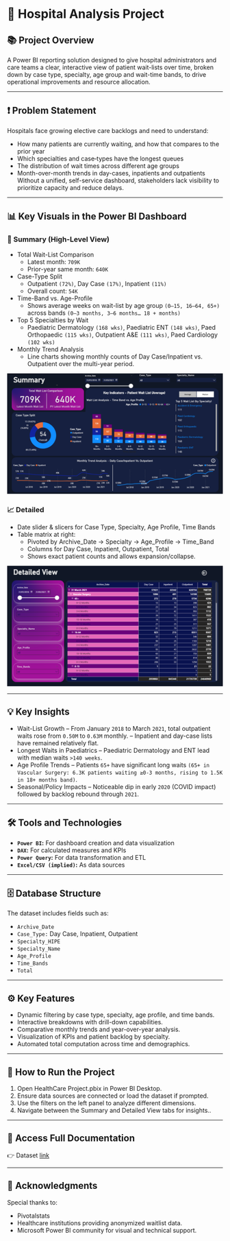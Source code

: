 
# 🏥 Hospital Analysis Project


## 📚 Project Overview
A Power BI reporting solution designed to give hospital administrators and care teams a clear, interactive view of patient wait-lists over time, broken down by case type, specialty, age group and wait-time bands, to drive operational improvements and resource allocation.

________________________________________
## ❗ Problem Statement
Hospitals face growing elective care backlogs and need to understand:
- How many patients are currently waiting, and how that compares to the prior year
- Which specialties and case‐types have the longest queues
- The distribution of wait times across different age groups
- Month-over-month trends in day-cases, inpatients and outpatients
Without a unified, self-service dashboard, stakeholders lack visibility to prioritize capacity and reduce delays.

________________________________________
## 📊 Key Visuals in the Power BI Dashboard
### 🔎 Summary (High-Level View)
- Total Wait-List Comparison
  - Latest month: `709K`
  - Prior-year same month: `640K`
- Case-Type Split
  - Outpatient `(72%)`, Day Case `(17%)`, Inpatient `(11%)`
  - Overall count: `54K`
- Time-Band vs. Age-Profile
  - Shows average weeks on wait-list by age group `(0–15, 16–64, 65+)` across bands `(0–3 months, 3–6 months… 18 + months)`
- Top 5 Specialties by Wait
  - Paediatric Dermatology `(168 wks)`, Paediatric ENT `(148 wks)`, Paed Orthopaedic `(115 wks)`, Outpatient A&E `(111 wks)`, Paed Cardiology `(102 wks)`
- Monthly Trend Analysis
  - Line charts showing monthly counts of Day Case/Inpatient vs. Outpatient over the multi-year period.

![Project summary](./Images/Summary_Dashboard.png)

### 📈 Detailed
- Date slider & slicers for Case Type, Specialty, Age Profile, Time Bands
- Table matrix at right:
  - Pivoted by Archive_Date → Specialty → Age_Profile → Time_Band
  - Columns for Day Case, Inpatient, Outpatient, Total
  - Shows exact patient counts and allows expansion/collapse.

![Project details](./Images/Details.png)

________________________________________
## 💡 Key Insights
- Wait-List Growth
  – From January `2018` to March `2021`, total outpatient waits rose from `0.50M` to `0.63M` monthly.
  – Inpatient and day-case lists have remained relatively flat.
- Longest Waits in Paediatrics
  – Paediatric Dermatology and ENT lead with median waits `>140 weeks`.
- Age Profile Trends
  – Patients `65+` have significant long waits `(65+ in Vascular Surgery: 6.3K patients waiting ≥0-3 months, rising to 1.5K in 18+ months band)`.
- Seasonal/Policy Impacts
  – Noticeable dip in early `2020` (COVID impact) followed by backlog rebound through `2021`.

________________________________________
## 🛠️ Tools and Technologies
-	**`Power BI`:** For dashboard creation and data visualization
-	**`DAX`:** For calculated measures and KPIs
-	**`Power Query`:** For data transformation and ETL
-	**`Excel/CSV (implied)`:** As data sources
  
________________________________________
## 🗄️ Database Structure
The dataset includes fields such as:
- `Archive_Date`
- `Case_Type:` Day Case, Inpatient, Outpatient
- `Specialty_HIPE`
- `Specialty_Name`
- `Age_Profile`
- `Time_Bands`
- `Total`

________________________________________
## ⚙️ Key Features
- Dynamic filtering by case type, specialty, age profile, and time bands.
- Interactive breakdowns with drill-down capabilities.
- Comparative monthly trends and year-over-year analysis.
- Visualization of KPIs and patient backlog by specialty.
- Automated total computation across time and demographics.

________________________________________
## 🚀 How to Run the Project
1.	Open HealthCare Project.pbix in Power BI Desktop.
2.	Ensure data sources are connected or load the dataset if prompted.
3.	Use the filters on the left panel to analyze different dimensions.
4.	Navigate between the Summary and Detailed View tabs for insights..
   
________________________________________
## 📄 Access Full Documentation
👉  Dataset [link](./Dataset/financial_loan.csv)

________________________________________
## 🙌 Acknowledgments
Special thanks to:
- Pivotalstats
- Healthcare institutions providing anonymized waitlist data.
- Microsoft Power BI community for visual and technical support.
